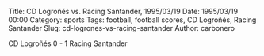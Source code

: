 Title: CD Logroñés vs. Racing Santander, 1995/03/19
Date: 1995/03/19 00:00
Category: sports
Tags: football, football scores, CD Logroñés, Racing Santander
Slug: cd-logrones-vs-racing-santander
Author: carbonero


CD Logroñés 0 - 1 Racing Santander
